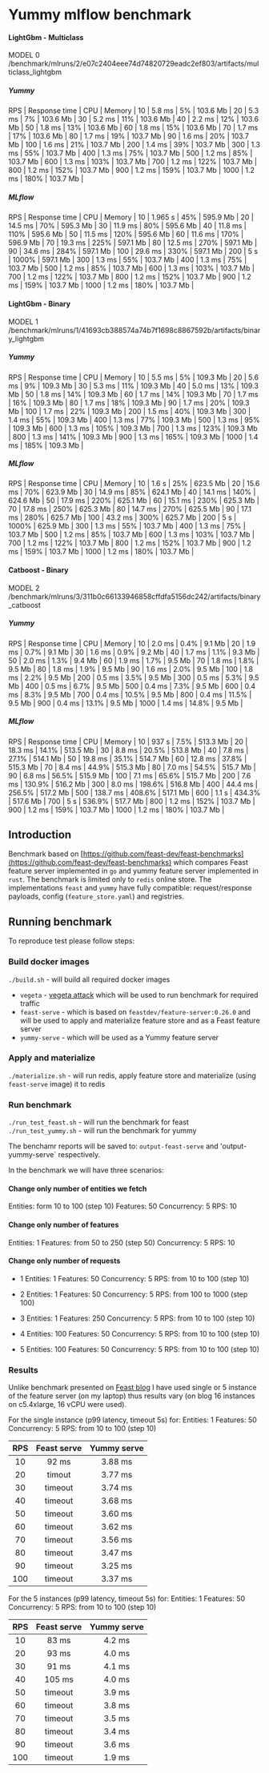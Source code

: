 # Yummy mlflow benchmark

#### LightGbm - Multiclass

MODEL 0 
/benchmark/mlruns/2/e07c2404eee74d74820729eadc2ef803/artifacts/multiclass_lightgbm

##### Yummy

RPS  | Response time  | CPU     | Memory   | 
10   | 5.8  ms        |  5%     | 103.6 Mb |
20   | 5.3  ms        |  7%     | 103.6 Mb |
30   | 5.2  ms        |  11%    | 103.6 Mb |
40   | 2.2  ms        |  12%    | 103.6 Mb |
50   | 1.8  ms        |  13%    | 103.6 Mb |
60   | 1.8  ms        |  15%    | 103.6 Mb |
70   | 1.7  ms        |  17%    | 103.6 Mb |
80   | 1.7  ms        |  19%    | 103.7 Mb |
90   | 1.6  ms        |  20%    | 103.7 Mb |
100  | 1.6  ms        |  21%    | 103.7 Mb |
200  | 1.4  ms        |  39%    | 103.7 Mb |
300  | 1.3  ms        |  55%    | 103.7 Mb |
400  | 1.3  ms        |  75%    | 103.7 Mb |
500  | 1.2  ms        |  85%    | 103.7 Mb |
600  | 1.3  ms        |  103%   | 103.7 Mb |
700  | 1.2  ms        |  122%   | 103.7 Mb |
800  | 1.2  ms        |  152%   | 103.7 Mb |
900  | 1.2  ms        |  159%   | 103.7 Mb |
1000 | 1.2  ms        |  180%   | 103.7 Mb |

##### MLflow

RPS  | Response time  | CPU     | Memory   | 
10   | 1.965 s        |  45%    | 595.9 Mb |
20   | 14.5 ms        |  70%    | 595.3 Mb |
30   | 11.9 ms        |  80%    | 595.6 Mb |
40   | 11.8 ms        | 110%    | 595.6 Mb |
50   | 11.5 ms        | 120%    | 595.6 Mb |
60   | 11.6 ms        | 170%    | 596.9 Mb |
70   | 19.3 ms        | 225%    | 597.1 Mb |
80   | 12.5 ms        | 270%    | 597.1 Mb |
90   | 34.6 ms        | 284%    | 597.1 Mb |
100  | 29.6 ms        | 330%    | 597.1 Mb |
200  | 5     s        | 1000%   | 597.1 Mb |
300  | 1.3  ms        |  55%    | 103.7 Mb |
400  | 1.3  ms        |  75%    | 103.7 Mb |
500  | 1.2  ms        |  85%    | 103.7 Mb |
600  | 1.3  ms        |  103%   | 103.7 Mb |
700  | 1.2  ms        |  122%   | 103.7 Mb |
800  | 1.2  ms        |  152%   | 103.7 Mb |
900  | 1.2  ms        |  159%   | 103.7 Mb |
1000 | 1.2  ms        |  180%   | 103.7 Mb |

#### LightGbm - Binary

MODEL 1
/benchmark/mlruns/1/41693cb388574a74b7f1698c8867592b/artifacts/binary_lightgbm

##### Yummy

RPS  | Response time  | CPU     | Memory   | 
10   | 5.5  ms        |  5%     | 109.3 Mb |
20   | 5.6  ms        |  9%     | 109.3 Mb |
30   | 5.3  ms        |  11%    | 109.3 Mb |
40   | 5.0  ms        |  13%    | 109.3 Mb |
50   | 1.8  ms        |  14%    | 109.3 Mb |
60   | 1.7  ms        |  14%    | 109.3 Mb |
70   | 1.7  ms        |  16%    | 109.3 Mb |
80   | 1.7  ms        |  18%    | 109.3 Mb |
90   | 1.7  ms        |  20%    | 109.3 Mb |
100  | 1.7  ms        |  22%    | 109.3 Mb |
200  | 1.5  ms        |  40%    | 109.3 Mb |
300  | 1.4  ms        |  55%    | 109.3 Mb |
400  | 1.3  ms        |  77%    | 109.3 Mb |
500  | 1.3  ms        |  95%    | 109.3 Mb |
600  | 1.3  ms        |  105%   | 109.3 Mb |
700  | 1.3  ms        |  123%   | 109.3 Mb |
800  | 1.3  ms        |  141%   | 109.3 Mb |
900  | 1.3  ms        |  165%   | 109.3 Mb |
1000 | 1.4  ms        |  185%   | 109.3 Mb |

##### MLflow

RPS  | Response time  | CPU     | Memory   | 
10   | 1.6   s        |  25%    | 623.5 Mb |
20   | 15.6 ms        |  70%    | 623.9 Mb |
30   | 14.9 ms        |  85%    | 624.1 Mb |
40   | 14.1 ms        | 140%    | 624.6 Mb |
50   | 17.9 ms        | 220%    | 625.1 Mb |
60   | 15.1 ms        | 230%    | 625.3 Mb |
70   | 17.8 ms        | 250%    | 625.3 Mb |
80   | 14.7 ms        | 270%    | 625.5 Mb |
90   | 17.1 ms        | 280%    | 625.7 Mb |
100  | 43.2 ms        | 300%    | 625.7 Mb |
200  | 5     s        | 1000%   | 625.9 Mb |
300  | 1.3  ms        |  55%    | 103.7 Mb |
400  | 1.3  ms        |  75%    | 103.7 Mb |
500  | 1.2  ms        |  85%    | 103.7 Mb |
600  | 1.3  ms        |  103%   | 103.7 Mb |
700  | 1.2  ms        |  122%   | 103.7 Mb |
800  | 1.2  ms        |  152%   | 103.7 Mb |
900  | 1.2  ms        |  159%   | 103.7 Mb |
1000 | 1.2  ms        |  180%   | 103.7 Mb |


#### Catboost - Binary

MODEL 2
/benchmark/mlruns/3/311b0c66133946858cffdfa5156dc242/artifacts/binary_catboost

##### Yummy

RPS  | Response time  | CPU     | Memory   | 
10   | 2.0  ms        |  0.4%   | 9.1 Mb   |
20   | 1.9  ms        |  0.7%   | 9.1 Mb   |
30   | 1.6  ms        |  0.9%   | 9.2 Mb   |
40   | 1.7  ms        |  1.1%   | 9.3 Mb   |
50   | 2.0  ms        |  1.3%   | 9.4 Mb   |
60   | 1.9  ms        |  1.7%   | 9.5 Mb   |
70   | 1.8  ms        |  1.8%   | 9.5 Mb   |
80   | 1.8  ms        |  1.9%   | 9.5 Mb   |
90   | 1.6  ms        |  2.0%   | 9.5 Mb   |
100  | 1.8  ms        |  2.2%   | 9.5 Mb   |
200  | 0.5  ms        |  3.5%   | 9.5 Mb   |
300  | 0.5  ms        |  5.3%   | 9.5 Mb   |
400  | 0.5  ms        |  6.7%   | 9.5 Mb   |
500  | 0.4  ms        |  7.3%   | 9.5 Mb   |
600  | 0.4  ms        |  8.3%   | 9.5 Mb   |
700  | 0.4  ms        | 10.5%   | 9.5 Mb   |
800  | 0.4  ms        | 11.5%   | 9.5 Mb   |
900  | 0.4  ms        | 13.1%   | 9.5 Mb   |
1000 | 1.4  ms        | 14.8%   | 9.5 Mb   |

##### MLflow

RPS  | Response time  | CPU     | Memory   | 
10   | 937   s        |  7.5%   | 513.3 Mb |
20   | 18.3 ms        | 14.1%   | 513.5 Mb |
30   |  8.8 ms        | 20.5%   | 513.8 Mb |
40   |  7.8 ms        | 27.1%   | 514.1 Mb |
50   | 19.8 ms        | 35.1%   | 514.7 Mb |
60   | 12.8 ms        | 37.8%   | 515.3 Mb |
70   |  8.4 ms        | 44.9%   | 515.3 Mb |
80   |  7.0 ms        | 54.5%   | 515.7 Mb |
90   |  6.8 ms        | 56.5%   | 515.9 Mb |
100  |  7.1 ms        | 65.6%   | 515.7 Mb |
200  |  7.6 ms        | 130.9%  | 516.2 Mb |
300  |  8.0 ms        | 198.6%  | 516.8 Mb |
400  | 44.4 ms        | 256.5%  | 517.2 Mb |
500  | 138.7  ms      | 408.6%  | 517.1 Mb |
600  | 1.1  s         | 434.3%  | 517.6 Mb |
700  | 5  s           | 536.9%  | 517.7 Mb |
800  | 1.2  ms        |  152%   | 103.7 Mb |
900  | 1.2  ms        |  159%   | 103.7 Mb |
1000 | 1.2  ms        |  180%   | 103.7 Mb |



## Introduction

Benchmark based on [https://github.com/feast-dev/feast-benchmarks](https://github.com/feast-dev/feast-benchmarks)
which compares Feast feature server implemented in `go` and yummy feature server implemented in `rust`.
The benchmark is limited only to `redis` online store. The implementations `feast` and `yummy` have
fully compatible: request/response payloads, config (`feature_store.yaml`) and registries.

## Running benchmark

To reproduce test please follow steps:

### Build docker images

`./build.sh` - will build all required docker images

* `vegeta` - [vegeta attack](https://github.com/tsenart/vegeta) which will be used to run benchmark for required traffic
* `feast-serve` - which is based on `feastdev/feature-server:0.26.0` and will be used to apply and materialize feature store and as a Feast feature server 
* `yummy-serve` - which will be used as a Yummy feature server

### Apply and materialize

`./materialize.sh` - will run redis, apply feature store and materialize (using `feast-serve` image) it to redis


### Run benchmark

`./run_test_feast.sh` - will run the benchmark for feast   
`./run_test_yummy.sh` - will run the benchmark for yummy

The benchamr reports will be saved to: `output-feast-serve` and 'output-yummy-serve` respectively.

In the benchmark we will have three scenarios:

#### Change only number of entities we fetch 
Entities: form 10 to 100 (step 10)
Features: 50
Concurrency: 5
RPS: 10 


#### Change only number of features
Entities: 1
Features: from 50 to 250 (step 50)
Concurrency: 5
RPS: 10 


#### Change only number of requests

* 1
Entities: 1
Features: 50
Concurrency: 5
RPS: from 10 to 100 (step 10)

* 2
Entities: 1
Features: 50
Concurrency: 5
RPS: from 100 to 1000 (step 100)

* 3
Entities: 1
Features: 250
Concurrency: 5
RPS: from 10 to 100 (step 10)

* 4
Entities: 100
Features: 50
Concurrency: 5
RPS: from 10 to 100 (step 10)

* 5
Entities: 100
Features: 50
Concurrency: 5
RPS: from 10 to 100 (step 10)

### Results

Unlike benchmark presented on [Feast blog](https://feast.dev/blog/feast-benchmarks/)
I have used single or 5 instance of the feature server (on my laptop) thus results vary (on blog 16 instances on c5.4xlarge, 16 vCPU were used).

For the single instance (p99 latency, timeout 5s) for:
Entities: 1
Features: 50
Concurrency: 5
RPS: from 10 to 100 (step 10)

| RPS | Feast serve | Yummy serve |
|:---:|:-----------:|:-----------:|
| 10  |  92 ms      |  3.88 ms    |
| 20  |  timout     |  3.77 ms    |
| 30  |  timeout    |  3.74 ms    |
| 40  |  timeout    |  3.68 ms    |
| 50  |  timeout    |  3.60 ms    |
| 60  |  timeout    |  3.62 ms    |
| 70  |  timeout    |  3.56 ms    |
| 80  |  timeout    |  3.47 ms    |
| 90  |  timeout    |  3.25 ms    |
| 100 |  timeout    |  3.37 ms    |


For the 5 instances (p99 latency, timeout 5s) for:
Entities: 1
Features: 50
Concurrency: 5
RPS: from 10 to 100 (step 10)

| RPS | Feast serve | Yummy serve |
|:---:|:-----------:|:-----------:|
| 10  |  83 ms      |  4.2 ms     |
| 20  |  93 ms      |  4.0 ms     |
| 30  |  91 ms      |  4.1 ms     |
| 40  |  105 ms     |  4.0 ms     |
| 50  |  timeout    |  3.9 ms     |
| 60  |  timeout    |  3.8 ms     |
| 70  |  timeout    |  3.5 ms     |
| 80  |  timeout    |  3.4 ms     |
| 90  |  timeout    |  3.6 ms     |
| 100 |  timeout    |  1.9 ms     |


